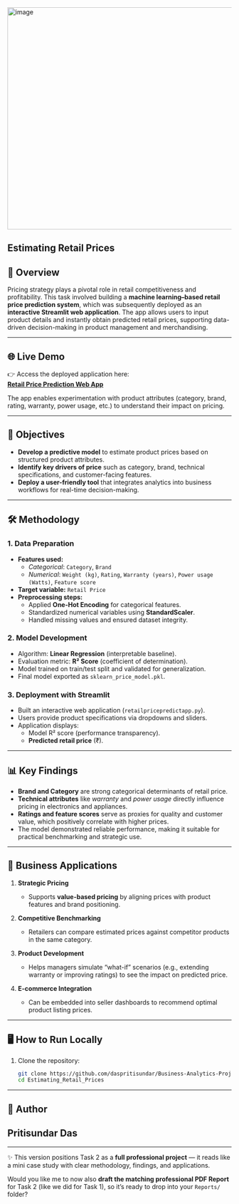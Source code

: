 <img width="840" height="499" alt="image" src="https://github.com/user-attachments/assets/d785f7e3-d3b4-4f36-be41-448cdae655c5" />

## Estimating Retail Prices

## 📌 Overview  
Pricing strategy plays a pivotal role in retail competitiveness and profitability. This task involved building a **machine learning–based retail price prediction system**, which was subsequently deployed as an **interactive Streamlit web application**. The app allows users to input product details and instantly obtain predicted retail prices, supporting data-driven decision-making in product management and merchandising.

---

## 🌐 Live Demo  
👉 Access the deployed application here:  
**[Retail Price Prediction Web App](https://business-analysis-projects-xhsbtrehpr9znwstjinoz2.streamlit.app/)**  

The app enables experimentation with product attributes (category, brand, rating, warranty, power usage, etc.) to understand their impact on pricing.

---

## 🎯 Objectives  
- **Develop a predictive model** to estimate product prices based on structured product attributes.  
- **Identify key drivers of price** such as category, brand, technical specifications, and customer-facing features.  
- **Deploy a user-friendly tool** that integrates analytics into business workflows for real-time decision-making.  

---

## 🛠️ Methodology  

### 1. Data Preparation  
- **Features used:**  
  - *Categorical*: `Category`, `Brand`  
  - *Numerical*: `Weight (kg)`, `Rating`, `Warranty (years)`, `Power usage (Watts)`, `Feature score`  
- **Target variable:** `Retail Price`  
- **Preprocessing steps:**  
  - Applied **One-Hot Encoding** for categorical features.  
  - Standardized numerical variables using **StandardScaler**.  
  - Handled missing values and ensured dataset integrity.  

### 2. Model Development  
- Algorithm: **Linear Regression** (interpretable baseline).  
- Evaluation metric: **R² Score** (coefficient of determination).  
- Model trained on train/test split and validated for generalization.  
- Final model exported as `sklearn_price_model.pkl`.  

### 3. Deployment with Streamlit  
- Built an interactive web application (`retailpricepredictapp.py`).  
- Users provide product specifications via dropdowns and sliders.  
- Application displays:  
  - Model R² score (performance transparency).  
  - **Predicted retail price** (₹).  

---

## 📊 Key Findings  
- **Brand and Category** are strong categorical determinants of retail price.  
- **Technical attributes** like *warranty* and *power usage* directly influence pricing in electronics and appliances.  
- **Ratings and feature scores** serve as proxies for quality and customer value, which positively correlate with higher prices.  
- The model demonstrated reliable performance, making it suitable for practical benchmarking and strategic use.  

---

## 🚀 Business Applications  
1. **Strategic Pricing**  
   - Supports **value-based pricing** by aligning prices with product features and brand positioning.  

2. **Competitive Benchmarking**  
   - Retailers can compare estimated prices against competitor products in the same category.  

3. **Product Development**  
   - Helps managers simulate “what-if” scenarios (e.g., extending warranty or improving ratings) to see the impact on predicted price.  

4. **E-commerce Integration**  
   - Can be embedded into seller dashboards to recommend optimal product listing prices.  

---

## 🖥️ How to Run Locally  

1. Clone the repository:
   ```bash
   git clone https://github.com/daspritisundar/Business-Analytics-Projects.git
   cd Estimating_Retail_Prices

---

## 👤 Author

## Pritisundar Das

---

✨ This version positions Task 2 as a **full professional project** — it reads like a mini case study with clear methodology, findings, and applications.  

Would you like me to now also **draft the matching professional PDF Report** for Task 2 (like we did for Task 1), so it’s ready to drop into your `Reports/` folder?

